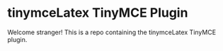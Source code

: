 # tinymceLatex TinyMCE Plugin

Welcome stranger! This is a repo containing the tinymceLatex TinyMCE plugin.
